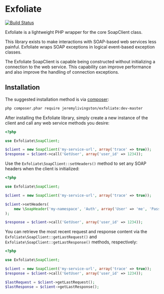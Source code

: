 # Exfoliate

[![Build Status](https://travis-ci.org/jeremylivingston/exfoliate.png?branch=master)](https://travis-ci.org/Ocramius/ProxyManager)

Exfoliate is a lightweight PHP wrapper for the core SoapClient class.

This library exists to make interactions with SOAP-based web services less painful. Exfoliate wraps SOAP exceptions in
logical event-based exception classes.

The Exfoliate SoapClient is capable being constructed without initializing a connection to the web service. This capability
can improve performance and also improve the handling of connection exceptions.

## Installation

The suggested installation method is via [composer](https://getcomposer.org/):

```sh
php composer.phar require jeremylivingston/exfoliate:dev-master
```

After installing the Exfoliate library, simply create a new instance of the client and call any web service methods you desire:

```php
<?php

use Exfoliate\SoapClient;

$client = new SoapClient('my-service-url', array('trace' => true));
$response = $client->call('GetUser', array('user_id' => 1234));

```

Use the `Exfoliate\SoapClient::setHeaders()` method to set any SOAP headers when the client is initialized:

```php
<?php

use Exfoliate\SoapClient;

$client = new SoapClient('my-service-url', array('trace' => true));

$client->setHeaders(
    new \SoapHeader('my-namespace', 'Auth', array('User' => 'me', 'Password' => 'pw'))
);

$response = $client->call('GetUser', array('user_id' => 1234));

```

You can retrieve the most recent request and response content via the `Exfoliate\SoapClient::getLastRequest()` and
`Exfoliate\SoapClient::getLastResponse()` methods, respectively:

```php
<?php

use Exfoliate\SoapClient;

$client = new SoapClient('my-service-url', array('trace' => true));
$response = $client->call('GetUser', array('user_id' => 1234));

$lastRequest = $client->getLastRequest();
$lastResponse = $client->getLastResponse();

```